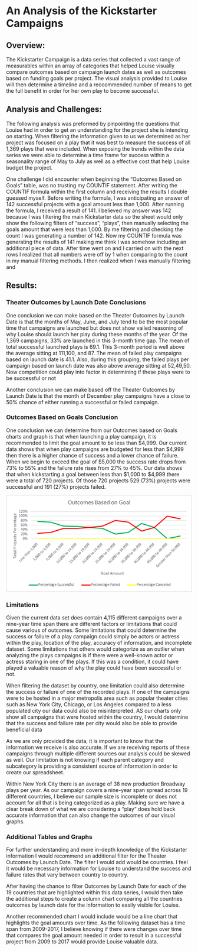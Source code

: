 # An Analysis of the Kickstarter Campaigns

## Overview:

  The Kickstarter Campaign is a data series that collected a vast range of measurables within an array of categories that helped Louise visually compare outcomes based on campaign launch dates as well as outcomes based on funding goals per project. The visual analysis provided to Louise will then determine a timeline and a reccommended number of means to get the full benefit in order for her own play to become successful.

## Analysis and Challenges:
  The following analysis was preformed by pinpointing the questions that Louise had in order to get an understanding for the project she is intending on starting. When filtering the information given to us we determined as her project was focused on a play that it was best to measure the success of all 1,369 plays that were included. When exposing the trends within the data series we were able to determine a time frame for success within a seasonality range of May to July as well as a effective cost that help Louise budget the project. 
 
 One challenge I did encounter when beginning the “Outcomes Based on Goals” table, was no trusting my COUNTIF statement. After writing the COUNTIF formula within the first column and receiving the results I double guessed myself. Before writing the formula, I was anticipating an answer of 142 successful projects with a goal amount less than 1,000. After running the formula, I received a result of 141. I believed my answer was 142 because I was filtering the main Kickstarter data so the sheet would only show the following filters of “success”, “plays”, then manually selecting the goals amount that were less than 1,000. By me filtering and checking the count I was generating a number of 142. Now my COUNTIF formula was generating the results of 141 making me think I was somehow including an additional piece of data. After time went on and I carried on with the next rows I realized that all numbers were off by 1 when comparing to the count in my manual filtering methods. I then realized when I was manually filtering and 

## Results:
### Theater Outcomes by Launch Date Conclusions
One conclusion we can make based on the Theater Outcomes by Launch Date is that the months of May, June, and July tend to be the most popular time that campaigns are launched but does not show vailed reasoning of why Louise should launch her play during these months of the year.  Of the 1,369 campaigns, 33% are launched in this 3-month time gap. The mean of total successful launched plays is 69.1. This 3-month period is well above the average sitting at 111,100, and 87. The mean of failed play campaigns based on launch date is 41.1. Also, during this grouping, the failed plays per campaign based on launch date was also above average sitting at 52,49,50. Now competition could play into factor in determining if these plays were to be successful or not 
  
Another conclusion we can make based off the Theater Outcomes by Launch Date is that the month of December play campaigns have a close to 50% chance of either running a successful or failed campaign. 
  
  
### Outcomes Based on Goals Conclusion
One conclusion we can determine from our Outcomes based on Goals charts and graph is that when launching a play campaign, it is recommended to limit the goal amount to be less than $4,999. Our current data shows that when play campaigns are budgeted for less than $4,999 then there is a higher chance of success and a lower chance of failure. When we begin to exceed the goal of $5,000 the success rate drops from 73% to 55% and the failure rate rises from 27% to 45%. Our data shows that when kickstarting a goal between less than $1,000 to $4,999 there were a total of 720 projects. Of those 720 projects 529 (73%) projects were successful and 191 (27%) projects failed.

![](Outcomes_vs_Goals.png)

### Limitations
Given the current data set does contain 4,115 different campaigns over a nine-year time span there are different factors or limitations that could cause various of outcomes.  Some limitations that could determine the success or failure of a play campaign could simply be actors or actress within the play, location of the play, accuracy of information, and incomplete dataset. Some limitations that others would categorize as an outlier when analyzing the plays campaigns is if there were a well-known actor or actress staring in one of the plays. If this was a condition, it could have played a valuable reason of why the play could have been successful or not. 
 
When filtering the dataset by country, one limitation could also determine the success or failure of one of the recorded plays. If one of the campaigns were to be hosted in a major metropolis area such as popular theater cities such as New York City, Chicago, or Los Angeles compared to a less populated city our data could also be misinterpreted. AS our charts only show all campaigns that were hosted within the country, I would determine that the success and failure rate per city would also be able to provide beneficial data
  
 As we are only provided the data, it is important to know that the information we receive is also accurate. If we are receiving reports of these campaigns through multiple different sources our analysis could be skewed as well. Our limitation is not knowing if each parent category and subcategory is providing a consistent source of information in order to create our spreadsheet.
 
 Within New York City there is an average of 38 new production Broadway plays per year.  As our campaign covers a nine-year span spread across 19 different countries, I believe our sample size is incomplete or does not account for all that is being categorized as a play. Making sure we have a clear break down of what we are considering a “play” does hold back accurate information that can also change the outcomes of our visual graphs.

### Additional Tables and Graphs
For further understanding and more in-depth knowledge of the Kickstarter information I would recommend an additional filter for the Theater Outcomes by Launch Date. The filter I would add would be countries. I feel it would be necessary information for Louise to understand the success and failure rates that vary between country to country.
	
After having the chance to filter Outcomes by Launch Date for each of the 19 countries that are highlighted within this data series, I would then take the additional steps to create a column chart comparing all the countries outcomes by launch date for the information to easily visible for Louise.
	
Another recommended chart I would include would be a line chart that highlights the goal amounts over time. As the following dataset has a time span from 2009-2017, I believe knowing if there were changes over time that compares the goal amount needed in order to result in a successful project from 2009 to 2017 would provide Louise valuable data.
